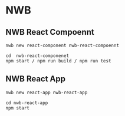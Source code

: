 # NWB 

## NWB React Compoennt
```
nwb new react-component nwb-react-compoennt
```

```
cd  nwb-react-componenet
npm start / npm run build / npm run test
```

## NWB React App
```
nwb new react-app nwb-react-app
```

```
cd nwb-react-app
npm start
```
